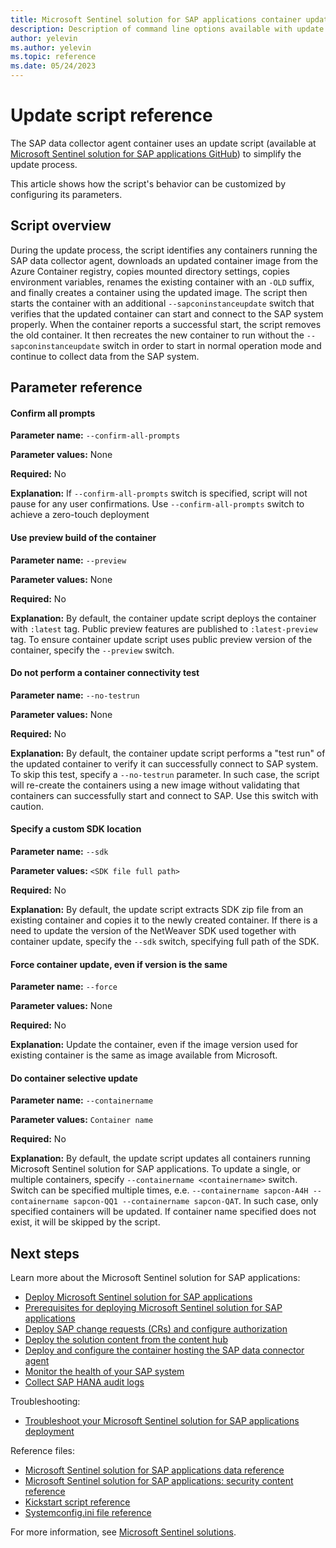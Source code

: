 ```yaml
---
title: Microsoft Sentinel solution for SAP applications container update script reference | Microsoft Docs
description: Description of command line options available with update deployment script
author: yelevin
ms.author: yelevin
ms.topic: reference
ms.date: 05/24/2023
---
```


# Update script reference

The SAP data collector agent container uses an update script (available at [Microsoft Sentinel solution for SAP applications GitHub](https://github.com/Azure/Azure-Sentinel/tree/master/Solutions/SAP)) to simplify the update process.

This article shows how the script's behavior can be customized by configuring its parameters.

## Script overview

During the update process, the script identifies any containers running the SAP data collector agent, downloads an updated container image from the Azure Container registry, copies mounted directory settings, copies environment variables, renames the existing container with an `-OLD` suffix, and finally creates a container using the updated image. The script then starts the container with an additional `--sapconinstanceupdate` switch that verifies that the updated container can start and connect to the SAP system properly. When the container reports a successful start, the script removes the old container. It then recreates the new container to run without the `--sapconinstanceupdate` switch in order to start in normal operation mode and continue to collect data from the SAP system.

## Parameter reference

#### Confirm all prompts
**Parameter name:** `--confirm-all-prompts`

**Parameter values:** None

**Required:** No

**Explanation:** If `--confirm-all-prompts` switch is specified, script will not pause for any user confirmations. Use `--confirm-all-prompts` switch to achieve a zero-touch deployment

#### Use preview build of the container
**Parameter name:** `--preview`

**Parameter values:** None

**Required:** No

**Explanation:** By default, the container update script deploys the container with `:latest` tag. Public preview features are published to `:latest-preview` tag. To ensure container update script uses public preview version of the container, specify the `--preview` switch.

#### Do not perform a container connectivity test
**Parameter name:** `--no-testrun`

**Parameter values:** None

**Required:** No

**Explanation:** By default, the container update script performs a "test run" of the updated container to verify it can successfully connect to SAP system. To skip this test, specify a `--no-testrun` parameter. In such case, the script will re-create the containers using a new image without validating that containers can successfully start and connect to SAP. Use this switch with caution.

#### Specify a custom SDK location
**Parameter name:** `--sdk`

**Parameter values:** `<SDK file full path>`

**Required:** No

**Explanation:** By default, the update script extracts SDK zip file from an existing container and copies it to the newly created container. If there is a need to update the version of the NetWeaver SDK used together with container update, specify the `--sdk` switch, specifying full path of the SDK.

#### Force container update, even if version is the same
**Parameter name:** `--force`

**Parameter values:** None

**Required:** No

**Explanation:** Update the container, even if the image version used for existing container is the same as image available from Microsoft.

#### Do container selective update
**Parameter name:** `--containername`

**Parameter values:** `Container name`

**Required:** No

**Explanation:** By default, the update script updates all containers running Microsoft Sentinel solution for SAP applications. To update a single, or multiple containers, specify `--containername <containername>` switch. Switch can be specified multiple times, e.e. `--containername sapcon-A4H --containername sapcon-QQ1 --containername sapcon-QAT`. In such case, only specified containers will be updated. If container name specified does not exist, it will be skipped by the script.

## Next steps

Learn more about the Microsoft Sentinel solution for SAP applications:

- [Deploy Microsoft Sentinel solution for SAP applications](deployment-overview.md)
- [Prerequisites for deploying Microsoft Sentinel solution for SAP applications](prerequisites-for-deploying-sap-continuous-threat-monitoring.md)
- [Deploy SAP change requests (CRs) and configure authorization](preparing-sap.md)
- [Deploy the solution content from the content hub](deploy-sap-security-content.md)
- [Deploy and configure the container hosting the SAP data connector agent](deploy-data-connector-agent-container.md)
- [Monitor the health of your SAP system](../monitor-sap-system-health.md)
- [Collect SAP HANA audit logs](collect-sap-hana-audit-logs.md)

Troubleshooting:

- [Troubleshoot your Microsoft Sentinel solution for SAP applications deployment](sap-deploy-troubleshoot.md)

Reference files:

- [Microsoft Sentinel solution for SAP applications data reference](sap-solution-log-reference.md)
- [Microsoft Sentinel solution for SAP applications: security content reference](sap-solution-security-content.md)
- [Kickstart script reference](reference-kickstart.md)
- [Systemconfig.ini file reference](reference-systemconfig.md)

For more information, see [Microsoft Sentinel solutions](../sentinel-solutions.md).
